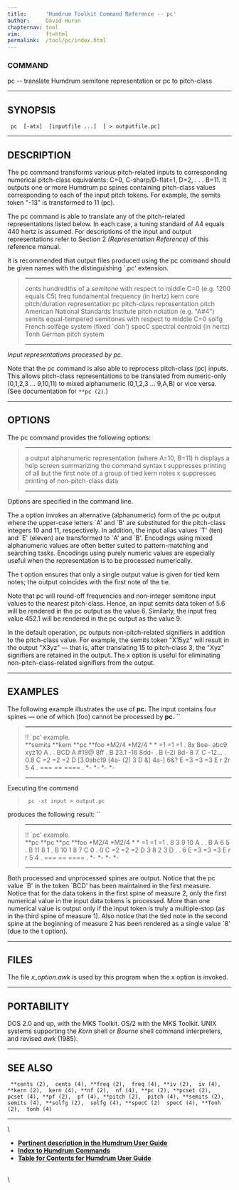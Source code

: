 ```yaml
---
title:		'Humdrum Toolkit Command Reference -- pc'
author:		David Huron
chapternav:	tool
vim:		ft=html
permalink:	/tool/pc/index.html
---
```



### COMMAND

<span class="tool">pc</span> -- translate Humdrum semitone representation or pc to
pitch-class

------------------------------------------------------------------------

## SYNOPSIS ##

` pc  [-atx]  [inputfile ...]  [ > outputfile.pc]`

------------------------------------------------------------------------

## DESCRIPTION ##

The <span class="tool">pc</span> command transforms various pitch-related inputs to
corresponding numerical pitch-class equivalents: C=0, C-sharp/D-flat=1,
D=2, . . . B=11. It outputs one or more Humdrum <span class="rep">pc</span> spines containing
pitch-class values corresponding to each of the input pitch tokens. For
example, the <span class="rep">semits</span> token \"-13\" is transformed to 11 (pc).

The <span class="tool">pc</span> command is able to translate any of the pitch-related
representations listed below. In each case, a tuning standard of A4
equals 440 hertz is assumed. For descriptions of the input and output
representations refer to Section 2 *(Representation Reference)* of this
reference manual.

It is recommended that output files produced using the <span class="tool">pc</span> command
should be given names with the distinguishing \`.pc\' extension.

>   ------------ ---------------------------------------------------------------------------
>   <span class="rep">cents</span>    hundredths of a semitone with respect to middle C=0 (e.g. 1200 equals C5)
>   <span class="rep">freq</span>     fundamental frequency (in hertz)
>   <span class="rep">kern</span>     core pitch/duration representation
>   <span class="rep">pc</span>       pitch-class representation
>   <span class="rep">pitch</span>    American National Standards Institute pitch notation (e.g. \"A\#4\")
>   <span class="rep">semits</span>   equal-tempered semitones with respect to middle C=0
>   <span class="rep">solfg</span>    French solfège system (fixed \`doh\')
>   <span class="rep">specC</span>    spectral centroid (in hertz)
>   <span class="rep">Tonh</span>     German pitch system
>   ------------ ---------------------------------------------------------------------------
>
*Input representations processed by <span class="tool">pc</span>.*

Note that the <span class="tool">pc</span> command is also able to reprocess pitch-class
(<span class="rep">pc</span>) inputs. This allows pitch-class representations to be
translated from numeric-only (0,1,2,3 \... 9,10,11) to mixed
alphanumeric (0,1,2,3 \... 9,A,B) or vice versa. (See documentation for
`**pc (2)`.)

------------------------------------------------------------------------

## OPTIONS ##

The <span class="tool">pc</span> command provides the following options:

>   -------- ---------------------------------------------------------------------------------
>   <span class="option">a</span>   output alphanumeric representation (where A=10, B=11)
>   <span class="option">h</span>   displays a help screen summarizing the command syntax
>   <span class="option">t</span>   suppresses printing of all but the first note of a group of tied <span class="rep">kern</span> notes
>   <span class="option">x</span>   suppresses printing of non-pitch-class data
>   -------- ---------------------------------------------------------------------------------
>
Options are specified in the command line.

The <span class="option">a</span> option invokes an alternative (alphanumeric) form of the
<span class="rep">pc</span> output where the upper-case letters \`A\' and \`B\' are
substituted for the pitch-class integers 10 and 11, respectively. In
addition, the input alias values \`T\' (ten) and \`E\' (eleven) are
transformed to \`A\' and \`B\'. Encodings using mixed alphanumeric
values are often better suited to pattern-matching and searching tasks.
Encodings using purely numeric values are especially useful when the
representation is to be processed numerically.

The <span class="option">t</span> option ensures that only a single output value is given for
tied <span class="rep">kern</span> notes; the output coincides with the first note of the
tie.

Note that <span class="tool">pc</span> will round-off frequencies and non-integer semitone
input values to the nearest pitch-class. Hence, an input <span class="rep">semits</span> data
token of 5.6 will be rendered in the <span class="rep">pc</span> output as the value 6.
Similarly, the input <span class="rep">freq</span> value 452.1 will be rendered in the <span class="rep">pc</span>
output as the value 9.

In the default operation, <span class="tool">pc</span> outputs non-pitch-related signifiers in
addition to the pitch-class value. For example, the <span class="rep">semits</span> token
\"X15yz\" will result in the output \"X3yz\" &mdash; that is, after
translating 15 to pitch-class 3, the \"Xyz\" signifiers are retained in
the output. The <span class="option">x</span> option is useful for eliminating
non-pitch-class-related signifiers from the output.

------------------------------------------------------------------------

## EXAMPLES ##

The following example illustrates the use of **pc.** The input contains
four spines &mdash; one of which (<span class="rep">foo</span>) cannot be processed by **pc.** ``

>   -------------------- ---------- ------------ ---------
>   !! \`pc\' example.                           
>   \*\*semits           \*\*kern   \*\*pc       \*\*foo
>   \*M2/4               \*M2/4     \*           \*
>   =1                   =1         =1           .
>   8x                   8ee-       abc9 xyz10   A
>   .                    .          BCD          A
>   \#18@                8ff        .            B
>   23.1 -16             8dd-       .            B
>   (-2)                 8d-        8 7.         C
>   -12\...              .          0.8          C
>   =2                   =2         =2           D
>   \[3.0abc19           \[4a-      \(2) 3       D
>   &\]                  4a-\]      6&?          E
>   =3                   =3         =3           E
>   r                    2r         5 4          .
>   ===                  ==         ====         .
>   \*-                  \*-        \*-          \*-
>   -------------------- ---------- ------------ ---------
>
Executing the command

> ` pc -xt input > output.pc`

produces the following result: ``

>   -------------------- -- -------- -- -------- -- ---------
>   !! \`pc\' example.                              
>   \*\*pc                  \*\*pc      \*\*pc      \*\*foo
>   \*M2/4                  \*M2/4      \*          \*
>   =1                      =1          =1          .
>   8                       3           9 10        A
>   .                       .           B           A
>   6                       5           .           B
>   11 8                    1           .           B
>   10                      1           8 7         C
>   0                       .           0           C
>   =2                      =2          =2          D
>   3                       8           2 3         D
>   .                       .           6           E
>   =3                      =3          =3          E
>   r                       r           5 4         .
>   ===                     ==          ====        .
>   \*-                     \*-         \*-         \*-
>   -------------------- -- -------- -- -------- -- ---------
>
Both processed and unprocessed spines are output. Notice that the <span class="rep">pc</span>
value \`B\' in the token \`BCD\' has been maintained in the first
measure. Notice that for the data tokens in the first spine of measure
2, only the first numerical value in the input data tokens is processed.
More than one numerical value is output only if the input token is truly
a multiple-stop (as in the third spine of measure 1). Also notice that
the tied note in the second spine at the beginning of measure 2 has been
rendered as a single value \`8\' (due to the <span class="option">t</span> option).

------------------------------------------------------------------------

## FILES ##

The file *x\_option.awk* is used by this program when the <span class="option">x</span> option
is invoked.

------------------------------------------------------------------------

## PORTABILITY ##

DOS 2.0 and up, with the MKS Toolkit. OS/2 with the MKS Toolkit. UNIX
systems supporting the *Korn* shell or *Bourne* shell command
interpreters, and revised *awk* (1985).

------------------------------------------------------------------------

## SEE ALSO ##

` **cents (2),  cents (4), **freq (2),  freq (4), **iv (2),  iv (4), **kern (2),  kern (4), **nf (2),  nf (4), **pc (2), **pcset (2),  pcset (4), **pf (2),  pf (4), **pitch (2),  pitch (4), **semits (2),  semits (4), **solfg (2),  solfg (4), **specC (2)  specC (4), **Tonh (2),  tonh (4)`

------------------------------------------------------------------------

\

-   [**Pertinent description in the Humdrum User
    Guide**](../guide34.html#Pitch-Class_Representation)
-   [**Index to Humdrum Commands**](../commands.toc.html)
-   [**Table for Contents for Humdrum User Guide**](../guide.toc.html)

\
\
